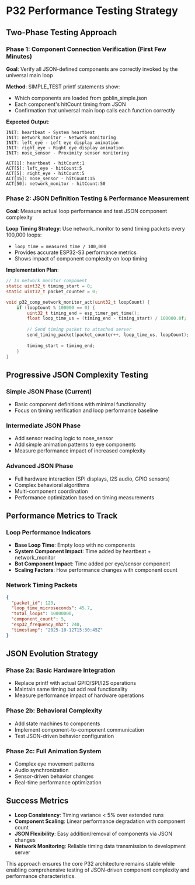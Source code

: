 # P32 Performance Testing Strategy

## Two-Phase Testing Approach

### Phase 1: Component Connection Verification (First Few Minutes)
**Goal**: Verify all JSON-defined components are correctly invoked by the universal main loop

**Method**: SIMPLE_TEST printf statements show:
- Which components are loaded from goblin_simple.json
- Each component's hitCount timing from JSON
- Confirmation that universal main loop calls each function correctly

**Expected Output**:
```
INIT: heartbeat - System heartbeat
INIT: network_monitor - Network monitoring  
INIT: left_eye - Left eye display animation
INIT: right_eye - Right eye display animation
INIT: nose_sensor - Proximity sensor monitoring

ACT[1]: heartbeat - hitCount:1
ACT[5]: left_eye - hitCount:5
ACT[5]: right_eye - hitCount:5
ACT[15]: nose_sensor - hitCount:15
ACT[50]: network_monitor - hitCount:50
```

### Phase 2: JSON Definition Testing & Performance Measurement
**Goal**: Measure actual loop performance and test JSON component complexity

**Loop Timing Strategy**: 
Use network_monitor to send timing packets every 100,000 loops:
- `loop_time = measured_time / 100,000`
- Provides accurate ESP32-S3 performance metrics
- Shows impact of component complexity on loop timing

**Implementation Plan**:
```c
// In network_monitor component
static uint32_t timing_start = 0;
static uint32_t packet_counter = 0;

void p32_comp_network_monitor_act(uint32_t loopCount) {
    if (loopCount % 100000 == 0) {
        uint32_t timing_end = esp_timer_get_time();
        float loop_time_us = (timing_end - timing_start) / 100000.0f;
        
        // Send timing packet to attached server
        send_timing_packet(packet_counter++, loop_time_us, loopCount);
        
        timing_start = timing_end;
    }
}
```

## Progressive JSON Complexity Testing

### Simple JSON Phase (Current)
- Basic component definitions with minimal functionality
- Focus on timing verification and loop performance baseline

### Intermediate JSON Phase
- Add sensor reading logic to nose_sensor
- Add simple animation patterns to eye components
- Measure performance impact of increased complexity

### Advanced JSON Phase  
- Full hardware interaction (SPI displays, I2S audio, GPIO sensors)
- Complex behavioral algorithms
- Multi-component coordination
- Performance optimization based on timing measurements

## Performance Metrics to Track

### Loop Performance Indicators
- **Base Loop Time**: Empty loop with no components
- **System Component Impact**: Time added by heartbeat + network_monitor
- **Bot Component Impact**: Time added per eye/sensor component
- **Scaling Factors**: How performance changes with component count

### Network Timing Packets
```json
{
  "packet_id": 123,
  "loop_time_microseconds": 45.7,
  "total_loops": 10000000,
  "component_count": 5,
  "esp32_frequency_mhz": 240,
  "timestamp": "2025-10-12T15:30:45Z"
}
```

## JSON Evolution Strategy

### Phase 2a: Basic Hardware Integration
- Replace printf with actual GPIO/SPI/I2S operations
- Maintain same timing but add real functionality
- Measure performance impact of hardware operations

### Phase 2b: Behavioral Complexity
- Add state machines to components
- Implement component-to-component communication
- Test JSON-driven behavior configuration

### Phase 2c: Full Animation System
- Complex eye movement patterns
- Audio synchronization
- Sensor-driven behavior changes
- Real-time performance optimization

## Success Metrics
- **Loop Consistency**: Timing variance < 5% over extended runs
- **Component Scaling**: Linear performance degradation with component count
- **JSON Flexibility**: Easy addition/removal of components via JSON changes
- **Network Monitoring**: Reliable timing data transmission to development server

This approach ensures the core P32 architecture remains stable while enabling comprehensive testing of JSON-driven component complexity and performance characteristics.